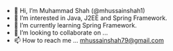 - 👋 Hi, I’m Muhammad Shah (@mhussainshah1)
- 👀 I’m interested in Java, J2EE and Spring Framework.
- 🌱 I’m currently learning Spring Framework.
- 💞️ I’m looking to collaborate on ...
- 📫 How to reach me ... mhussainshah79@gmail.com

<!---
mhussainshah1/mhussainshah1 is a ✨ special ✨ repository because its `README.md` (this file) appears on your GitHub profile.
You can click the Preview link to take a look at your changes.
--->
